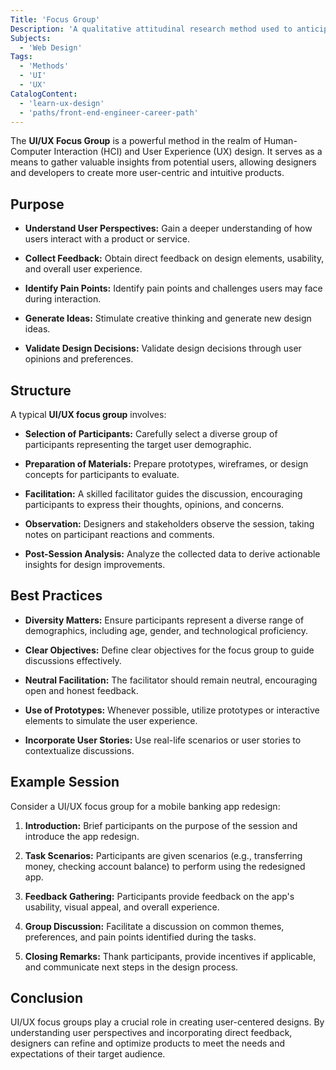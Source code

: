 ```yaml
---
Title: 'Focus Group'
Description: 'A qualitative attitudinal research method used to anticipate user needs and wants through direct interaction with possible users.'
Subjects:
  - 'Web Design'
Tags:
  - 'Methods'
  - 'UI'
  - 'UX'
CatalogContent:
  - 'learn-ux-design'
  - 'paths/front-end-engineer-career-path'
---
```


The **UI/UX Focus Group** is a powerful method in the realm of Human-Computer Interaction (HCI) and User Experience (UX) design. It serves as a means to gather valuable insights from potential users, allowing designers and developers to create more user-centric and intuitive products.

## Purpose

- **Understand User Perspectives:** Gain a deeper understanding of how users interact with a product or service.

- **Collect Feedback:** Obtain direct feedback on design elements, usability, and overall user experience.

- **Identify Pain Points:** Identify pain points and challenges users may face during interaction.

- **Generate Ideas:** Stimulate creative thinking and generate new design ideas.

- **Validate Design Decisions:** Validate design decisions through user opinions and preferences.

## Structure

A typical **UI/UX focus group** involves:

- **Selection of Participants:** Carefully select a diverse group of participants representing the target user demographic.
  
- **Preparation of Materials:** Prepare prototypes, wireframes, or design concepts for participants to evaluate.

- **Facilitation:** A skilled facilitator guides the discussion, encouraging participants to express their thoughts, opinions, and concerns.

- **Observation:** Designers and stakeholders observe the session, taking notes on participant reactions and comments.

- **Post-Session Analysis:** Analyze the collected data to derive actionable insights for design improvements.

## Best Practices

- **Diversity Matters:** Ensure participants represent a diverse range of demographics, including age, gender, and technological proficiency.
  
- **Clear Objectives:** Define clear objectives for the focus group to guide discussions effectively.

- **Neutral Facilitation:** The facilitator should remain neutral, encouraging open and honest feedback.

- **Use of Prototypes:** Whenever possible, utilize prototypes or interactive elements to simulate the user experience.

- **Incorporate User Stories:** Use real-life scenarios or user stories to contextualize discussions.

## Example Session

Consider a UI/UX focus group for a mobile banking app redesign:

1. **Introduction:** Brief participants on the purpose of the session and introduce the app redesign.

2. **Task Scenarios:** Participants are given scenarios (e.g., transferring money, checking account balance) to perform using the redesigned app.

3. **Feedback Gathering:** Participants provide feedback on the app's usability, visual appeal, and overall experience.

4. **Group Discussion:** Facilitate a discussion on common themes, preferences, and pain points identified during the tasks.

5. **Closing Remarks:** Thank participants, provide incentives if applicable, and communicate next steps in the design process.

## Conclusion

UI/UX focus groups play a crucial role in creating user-centered designs. By understanding user perspectives and incorporating direct feedback, designers can refine and optimize products to meet the needs and expectations of their target audience.

